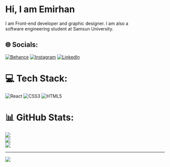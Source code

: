 # Hi, I am Emirhan
I am Front-end developer and graphic designer. I am also a <br>software engineering student at Samsun University.



## 🌐 Socials:
[![Behance](https://img.shields.io/badge/Behance-1769ff?logo=behance&logoColor=white)](https://behance.net/emirhankrhan) [![Instagram](https://img.shields.io/badge/Instagram-%23E4405F.svg?logo=Instagram&logoColor=white)](https://instagram.com/emir.krhan) [![LinkedIn](https://img.shields.io/badge/LinkedIn-%230077B5.svg?logo=linkedin&logoColor=white)](https://linkedin.com/in/emirkrhan) 

# 💻 Tech Stack:
![React](https://img.shields.io/badge/react-%2320232a.svg?style=for-the-badge&logo=react&logoColor=%2361DAFB) ![CSS3](https://img.shields.io/badge/css3-%231572B6.svg?style=for-the-badge&logo=css3&logoColor=white) ![HTML5](https://img.shields.io/badge/html5-%23E34F26.svg?style=for-the-badge&logo=html5&logoColor=white)
# 📊 GitHub Stats:
![](https://github-readme-stats.vercel.app/api?username=emirkrhan&theme=swift&hide_border=false&include_all_commits=false&count_private=false)<br/>
![](https://github-readme-streak-stats.herokuapp.com/?user=emirkrhan&theme=swift&hide_border=false)<br/>
![](https://github-readme-stats.vercel.app/api/top-langs/?username=emirkrhan&theme=swift&hide_border=false&include_all_commits=false&count_private=false&layout=compact)

---
[![](https://visitcount.itsvg.in/api?id=emirkrhan&icon=0&color=0)](https://visitcount.itsvg.in)

<!-- Proudly created with GPRM ( https://gprm.itsvg.in ) -->
